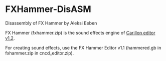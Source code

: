 # FXHammer-DisASM
Disassembly of FX Hammer by Aleksi Eeben


FX Hammer (fxhammer.zip) is the sound effects engine of [Carillon editor v1.2](https://www.pouet.net/prod.php?which=17337).

For creating sound effects, use the FX Hammer Editor v1.1 (hammered.gb in fxhammer.zip in cncd_editor.zip).
